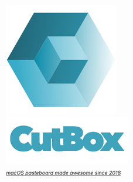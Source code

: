![](https://github.com/cutbox/CutBox/raw/master/CutBox/CutBox/GraphicAssets/cutbox-release-icon.png) ![](https://github.com/cutbox/cutbox.github.io/raw/master/images/cutbox-logo-text.png)

[_macOS pasteboard made awesome since 2018_](https://cutbox.github.com)


